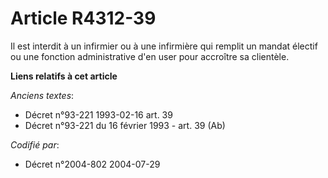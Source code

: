 # Article R4312-39

Il est interdit à un infirmier ou à une infirmière qui remplit un mandat électif ou une fonction administrative d'en user
pour accroître sa clientèle.

**Liens relatifs à cet article**

_Anciens textes_:

  - Décret n°93-221 1993-02-16 art. 39
  - Décret n°93-221 du 16 février 1993 - art. 39 (Ab)

_Codifié par_:

  - Décret n°2004-802 2004-07-29
